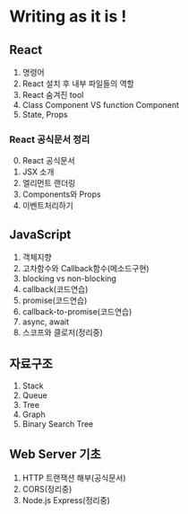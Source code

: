# Writing as it is !

## React
1. 명령어
2. React 설치 후 내부 파일들의 역할
3. React 숨겨진 tool
4. Class Component VS function Component
5. State, Props
### React 공식문서 정리
0. React 공식문서
1. JSX 소개
2. 엘리먼트 랜더링
3. Components와 Props
4. 이벤트처리하기

## JavaScript
1. 객체지향
2. 고차함수와 Callback함수(메소드구현)
3. blocking vs non-blocking
4. callback(코드연습)
5. promise(코드연습)
6. callback-to-promise(코드연습)
7. async, await
8. 스코프와 클로저(정리중)

## 자료구조
1. Stack
2. Queue
3. Tree
4. Graph
5. Binary Search Tree

## Web Server 기초
1. HTTP 트랜잭션 해부(공식문서)
2. CORS(정리중)
3. Node.js Express(정리중)
